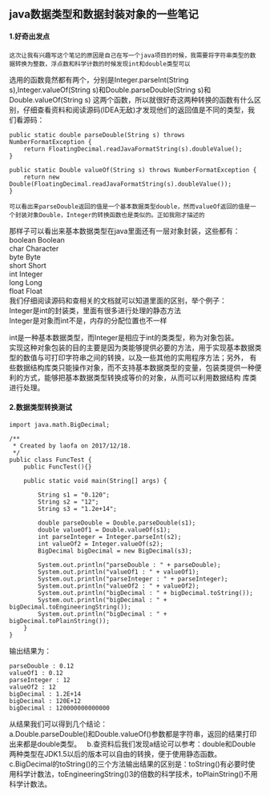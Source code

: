 ## java数据类型和数据封装对象的一些笔记
#### 1.好奇出发点
    这次让我有兴趣写这个笔记的原因是自己在写一个java项目的时候，我需要将字符串类型的数据转换为整数，浮点数和科学计数的时候发现int和double类型可以
选用的函数竟然都有两个，分别是Integer.parseInt(String s),Integer.valueOf(String s)和Double.parseDouble(String s)和Double.valueOf(String s)
这两个函数，所以就很好奇这两种转换的函数有什么区别，仔细查看资料和阅读源码(IDEA无敌)才发现他们的返回值是不同的类型，我们看源码：  
```
public static double parseDouble(String s) throws NumberFormatException {  
    return FloatingDecimal.readJavaFormatString(s).doubleValue();  
}  

public static Double valueOf(String s) throws NumberFormatException {  
    return new Double(FloatingDecimal.readJavaFormatString(s).doubleValue());  
}  
```
    可以看出来parseDouble返回的值是一个基本数据类型double，然而valueOf返回的值是一个封装对象Double，Integer的转换函数也是类似的。正如我刚才描述的
那样子可以看出来基本数据类型在java里面还有一层对象封装，这些都有：  
boolean Boolean  
char Character  
byte Byte  
short Short   
int Integer  
long Long  
float Float  
我们仔细阅读源码和查相关的文档就可以知道里面的区别，举个例子：  
Integer是int的封装类，里面有很多进行处理的静态方法  
Integer是对象而int不是，内存的分配位置也不一样  

int是一种基本数据类型，而Integer是相应于int的类类型，称为对象包装。  
实现这种对象包装的目的主要是因为类能够提供必要的方法，用于实现基本数据类型的数值与可打印字符串之间的转换，以及一些其他的实用程序方法；另外，
有些数据结构库类只能操作对象，而不支持基本数据类型的变量，包装类提供一种便利的方式，能够把基本数据类型转换成等价的对象，从而可以利用数据结构
库类进行处理。

#### 2.数据类型转换测试  
```
import java.math.BigDecimal;

/**
 * Created by laofa on 2017/12/18.
 */
public class FuncTest {
    public FuncTest(){}

    public static void main(String[] args) {

        String s1 = "0.120";
        String s2 = "12";
        String s3 = "1.2e+14";

        double parseDouble = Double.parseDouble(s1);
        double valueOf1 = Double.valueOf(s1);
        int parseInteger = Integer.parseInt(s2);
        int valueOf2 = Integer.valueOf(s2);
        BigDecimal bigDecimal = new BigDecimal(s3);

        System.out.println("parseDouble : " + parseDouble);
        System.out.println("valueOf1 : " + valueOf1);
        System.out.println("parseInteger : " + parseInteger);
        System.out.println("valueOf2 : " + valueOf2);
        System.out.println("bigDecimal : " + bigDecimal.toString());
        System.out.println("bigDecimal : " + bigDecimal.toEngineeringString());
        System.out.println("bigDecimal : " + bigDecimal.toPlainString());
    }
}
```
输出结果为：
```
parseDouble : 0.12
valueOf1 : 0.12
parseInteger : 12
valueOf2 : 12
bigDecimal : 1.2E+14
bigDecimal : 120E+12
bigDecimal : 120000000000000
```
从结果我们可以得到几个结论：  
a.Double.parseDouble()和Double.valueOf()参数都是字符串，返回的结果打印出来都是double类型。  
b.查资料后我们发现a结论可以参考：double和Double两种类型在JDK1.5以后的版本可以自由的转换，便于使用静态函数。  
c.BigDecimal的toString()的三个方法输出结果的区别是：toString()有必要时使用科学计数法，toEngineeringString()3的倍数的科学技术，toPlainString()不用科学计数法。  
